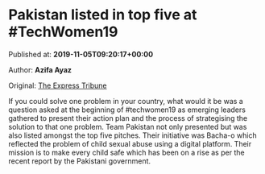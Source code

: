 
# Pakistan listed in top five at #TechWomen19

Published at: **2019-11-05T09:20:17+00:00**

Author: **Azifa Ayaz**

Original: [The Express Tribune](https://tribune.com.pk/story/2093795/8-pakistan-listed-top-five-techwomen19/)

If you could solve one problem in your country, what would it be was a question asked at the beginning of #techwomen19 as emerging leaders gathered to present their action plan and the process of strategising the solution to that one problem.
Team Pakistan not only presented but was also listed amongst the top five pitches. Their initiative was Bacha-o which reflected the problem of child sexual abuse using a digital platform. Their mission is to make every child safe which has been on a rise as per the recent report by the Pakistani government.
